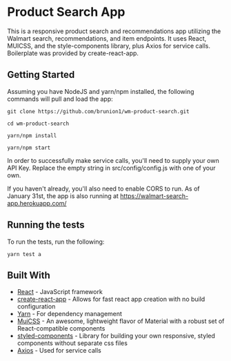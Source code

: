 # Product Search App

This is a responsive product search and recommendations app utilizing the Walmart search, recommendations, and item endpoints.
It uses React, MUICSS, and the style-components library, plus Axios for service calls. Boilerplate was provided by create-react-app.

## Getting Started

Assuming you have NodeJS and yarn/npm installed, the following commands will pull and load the app:

```
git clone https://github.com/brunion1/wm-product-search.git

cd wm-product-search

yarn/npm install

yarn/npm start
```

In order to successfully make service calls, you'll need to supply your own API Key. Replace the empty string in src/config/config.js with one of your own.

If you haven't already, you'll also need to enable CORS to run. As of January 31st, the app is also running at https://walmart-search-app.herokuapp.com/

## Running the tests

To run the tests, run the following:

```
yarn test a
```


## Built With

* [React](https://reactjs.org/) - JavaScript framework
* [create-react-app](https://github.com/facebook/create-react-app) - Allows for fast react app creation with no build configuration
* [Yarn](https://yarnpkg.com/en/) - For dependency management
* [MuiCSS](https://www.muicss.com/docs/v1/react/introduction) - An awesome, lightweight flavor of Material with a robust set of React-compatible components
* [styled-components](https://www.styled-components.com/docs/basicsax) - Library for building your own responsive, styled components without separate css files
* [Axios](https://github.com/axios/axios) - Used for service calls
